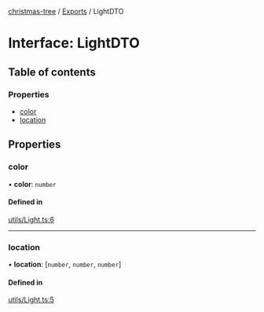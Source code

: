 [christmas-tree](../README.md) / [Exports](../modules.md) / LightDTO

# Interface: LightDTO

## Table of contents

### Properties

- [color](LightDTO.md#color)
- [location](LightDTO.md#location)

## Properties

### color

• **color**: `number`

#### Defined in

[utils/Light.ts:6](https://github.com/justinfernald/christmas-tree-lights/blob/49c38ff/src/utils/Light.ts#L6)

___

### location

• **location**: [`number`, `number`, `number`]

#### Defined in

[utils/Light.ts:5](https://github.com/justinfernald/christmas-tree-lights/blob/49c38ff/src/utils/Light.ts#L5)
